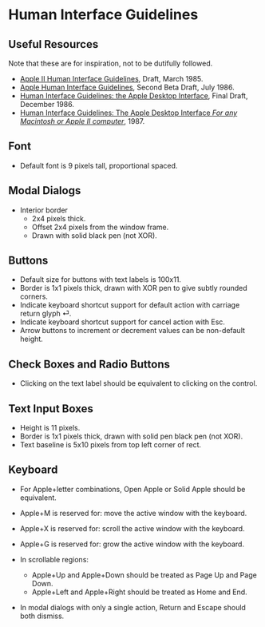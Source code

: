 # Human Interface Guidelines

## Useful Resources

Note that these are for inspiration, not to be dutifully followed.

* [Apple II Human Interface Guidelines](https://archive.org/details/Apple2HIG1985), Draft, March 1985.
* [Apple Human Interface Guidelines](https://www.brutaldeluxe.fr/documentation/cortland/v1_06_HumanInterfaceGuidelines.pdf), Second Beta Draft, July 1986.
* [Human Interface Guidelines: the Apple Desktop Interface](https://archive.org/details/human-interface-guidelines), Final Draft, December 1986.
* [Human Interface Guidelines: The Apple Desktop Interface _For any Macintosh or Apple II computer_](https://archive.org/details/applehumaninterf00appl), 1987.

## Font

* Default font is 9 pixels tall, proportional spaced.

## Modal Dialogs

* Interior border
  * 2x4 pixels thick.
  * Offset 2x4 pixels from the window frame.
  * Drawn with solid black pen (not XOR).

## Buttons

* Default size for buttons with text labels is 100x11.
* Border is 1x1 pixels thick, drawn with XOR pen to give subtly rounded corners.
* Indicate keyboard shortcut support for default action with carriage return glyph ⏎.
* Indicate keyboard shortcut support for cancel action with Esc.
* Arrow buttons to increment or decrement values can be non-default height.

## Check Boxes and Radio Buttons

* Clicking on the text label should be equivalent to clicking on the control.

## Text Input Boxes

* Height is 11 pixels.
* Border is 1x1 pixels thick, drawn with solid pen black pen (not XOR).
* Text baseline is 5x10 pixels from top left corner of rect.

## Keyboard

* For Apple+letter combinations, Open Apple or Solid Apple should be equivalent.

* Apple+M is reserved for: move the active window with the keyboard.
* Apple+X is reserved for: scroll the active window with the keyboard.
* Apple+G is reserved for: grow the active window with the keyboard.

* In scrollable regions:
  * Apple+Up and Apple+Down should be treated as Page Up and Page Down.
  * Apple+Left and Apple+Right should be treated as Home and End.

* In modal dialogs with only a single action, Return and Escape should both dismiss.
